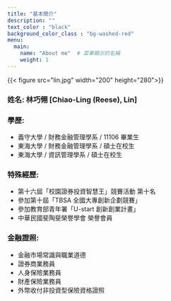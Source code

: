 ```yaml
---
title: "基本簡介"
description: ""
text_color : "black"
background_color_class : "bg-washed-red"
menu:
  main:
    name: "About me"  # 菜單顯示的名稱
    weight: 1
---
```

{{< figure src="lin.jpg"  width="200" height="280">}}

### **姓名:** 林巧翎 [Chiao-Ling (Reese), Lin]

### **學歷:** 
- 義守大學 / 財務金融管理學系 / 11106 畢業生
- 東海大學 / 財務金融管理學系 / 碩士在校生
- 東海大學 / 資訊管理學系 / 碩士在校生

### **特殊經歷:**
- 第十六屆「校園證券投資智慧王」競賽活動 第十名
- 參加第十屆「TBSA 全國大專創新企劃競賽」
- 參加教育部青年署「U-start 創新創業計畫」
- 中華民國斐陶斐榮譽學會 榮譽會員

### **金融證照:**
- 金融市場常識與職業道德
- 證券商業務員
- 人身保險業務員
- 財產保險業務員
- 外幣收付非投資型保險資格證照
